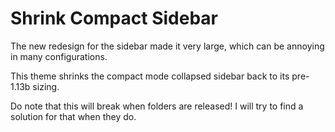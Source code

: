 # Shrink Compact Sidebar

The new redesign for the sidebar made it very large, which can be annoying in many configurations.

This theme shrinks the compact mode collapsed sidebar back to its pre-1.13b sizing.

Do note that this will break when folders are released! I will try to find a solution for that when they do.
